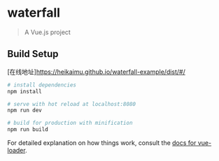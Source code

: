 # waterfall

> A Vue.js project

## Build Setup

[在线地址]https://heikaimu.github.io/waterfall-example/dist/#/

``` bash
# install dependencies
npm install

# serve with hot reload at localhost:8080
npm run dev

# build for production with minification
npm run build
```

For detailed explanation on how things work, consult the [docs for vue-loader](http://vuejs.github.io/vue-loader).
